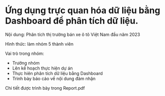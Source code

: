 # Ứng dụng trực quan hóa dữ liệu bằng Dashboard để phân tích dữ liệu.

Nội dung: Phân tích thị trường bán xe ô tô Việt Nam đầu năm 2023

Hình thức: làm nhóm 5 thành viên

Vai trò trong nhóm:
- Trưởng nhóm
- Lên kế hoạch thực hiện dự án
- Thực hiên phân tích dữ liệu bằng Dashboard
- Trình bày báo cáo về nội dung đảm nhận

Chi tiết được trình bày trong Report.pdf
